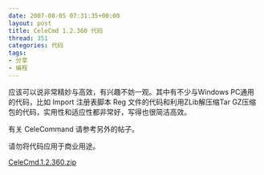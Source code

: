 ```yaml
---
date: 2007-08-05 07:31:35+00:00
layout: post
title: CeleCmd 1.2.360 代码
thread: 351
categories: 代码
tags:
- 分享
- 编程
---
```


应该可以说非常精妙与高效，有兴趣不妨一观。其中有不少与Windows PC通用的代码，比如 Import 注册表脚本 Reg 文件的代码和利用ZLib解压缩Tar GZ压缩包的代码，实用性和适应性都非常好，写得也很简洁高效。  
  
有关 CeleCommand 请参考另外的帖子。 
  
<!-- more -->  
  
请勿将代码应用于商业用途。  
  
[CeleCmd.1.2.360.zip](/assets/1221149178_8271361d.zip)
